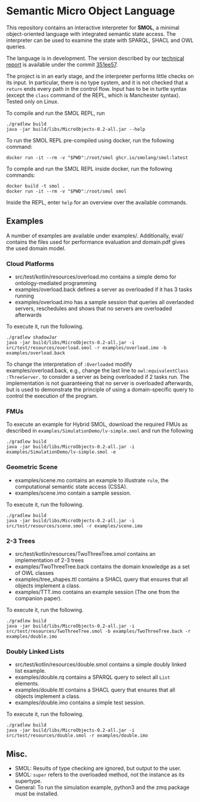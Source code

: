 # Semantic Micro Object Language

This repository contains an interactive interpreter for **SMOL**, a
minimal object-oriented language with integrated semantic state
access.  The interpreter can be used to examine the state with SPARQL,
SHACL and OWL queries.

The language is in development. The version described by our [technical report](https://ebjohnsen.org/publication/rr499.pdf) is available under the commit  [351ee57](https://github.com/Edkamb/SemanticObjects/commit/351ee5723b916dd9b52a89e4608615e02443da96).
 
The project is in an early stage, and the interpreter performs little checks on its input. 
In particular, there is no type system, and it is not checked that a `return` ends every path in the control flow.
Input has to be in turtle syntax (except the `class` command of the REPL, which is Manchester syntax).
Tested only on Linux. 

To compile and run the SMOL REPL, run
```
./gradlew build
java -jar build/libs/MicroObjects-0.2-all.jar --help
```

To run the SMOL REPL pre-compiled using docker, run the following command:
```
docker run -it --rm -v "$PWD":/root/smol ghcr.io/smolang/smol:latest
```

To compile and run the SMOL REPL inside docker, run the following commands:
```
docker build -t smol .
docker run -it --rm -v "$PWD":/root/smol smol
```

Inside the REPL, enter `help` for an overview over the available commands.

## Examples
A number of examples are available under examples/.
Additionally, eval/ contains the files used for performance evaluation and domain.pdf gives the used domain model.


### Cloud Platforms

* src/test/kotlin/resources/overload.mo contains a simple demo for ontology-mediated programming
* examples/overload.back defines a server as overloaded if it has 3 tasks running
* examples/overload.imo has a sample session that queries all overlaoded servers, reschedules and shows that no servers are overloaded afterwards

To execute it, run the following.
```
./gradlew shadowJar
java -jar build/libs/MicroObjects-0.2-all.jar -i src/test/resources/overload.smol -r examples/overload.imo -b examples/overload.back 
```

To change the interpretation of `:Overloaded` modify examples/overload.back, e.g., change the last line to `owl:equivalentClass :ThreeServer.` to consider a server as being overloaded if 2 tasks run.
The implementation is not guaranteeing that no server is overloaded afterwards, but is used to demonstrate the principle of using a domain-specific query to control the execution of the program.

### FMUs 
To execute an example for Hybrid SMOL, download the required FMUs as described in `examples/SimulationDemo/lv-simple.smol` and run the following
```
./gradlew build
java -jar build/libs/MicroObjects-0.2-all.jar -i examples/SimulationDemo/lv-simple.smol -e
```
### Geometric Scene

* examples/scene.mo contains an example to illustrate `rule`, the computational semantic state access (CSSA).
* examples/scene.imo contain a sample session.

To execute it, run the following.
```
./gradlew build
java -jar build/libs/MicroObjects-0.2-all.jar -i src/test/resources/scene.smol -r examples/scene.imo
```

### 2-3 Trees

* src/test/kotlin/resources/TwoThreeTree.smol contains an implementation of 2-3 trees
* examples/TwoThreeTree.back contains the domain knowledge as a set of OWL classes
* examples/tree_shapes.ttl contains a SHACL query that ensures that all objects implement a class.
* examples/TTT.imo contains an example session (The one from the companion paper).

To execute it, run the following. 
```
./gradlew build
java -jar build/libs/MicroObjects-0.2-all.jar -i src/test/resources/TwoThreeTree.smol -b examples/TwoThreeTree.back -r examples/double.imo 
```




### Doubly Linked Lists

 * src/test/kotlin/resources/double.smol contains a simple doubly linked list example.
 * examples/double.rq contains a SPARQL query to select all `List` elements.
 * examples/double.ttl contains a SHACL query that ensures that all objects implement a class.
 * examples/double.imo contains a simple test session.

To execute it, run the following. 
```
./gradlew build
java -jar build/libs/MicroObjects-0.2-all.jar -i src/test/resources/double.smol -r examples/double.imo 
```




## Misc.
  * SMOL: Results of type checking are ignored, but output to the user.
  * SMOL: `super` refers to the overloaded method, not the instance as its supertype.
  * General: To run the simulation example, python3 and the zmq package must be installed. 
